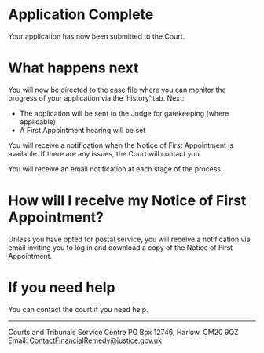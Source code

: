 # Application Complete
Your application has now been submitted to the Court.

# What happens next
You will now be directed to the case file where you can monitor the progress of your application via the ‘history’ tab. Next:
* The application will be sent to the Judge for gatekeeping (where applicable)
* A First Appointment hearing will be set

You will receive a notification when the Notice of First Appointment is available. If there are any issues, the Court will contact you.

You will receive an email notification at each stage of the process.

# How will I receive my Notice of First Appointment?
Unless you have opted for postal service, you will receive a notification via email inviting you to log in and download a copy of the Notice of First Appointment.

# If you need help
You can contact the court if you need help.
************************************************************
Courts and Tribunals Service Centre
PO Box 12746, Harlow, CM20 9QZ
<br/>Email: ContactFinancialRemedy@justice.gov.uk